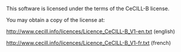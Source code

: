 This software is licensed under the terms of the CeCILL-B license.

You may obtain a copy of the license at:

http://www.cecill.info/licences/Licence_CeCILL-B_V1-en.txt (english)

http://www.cecill.info/licences/Licence_CeCILL-B_V1-fr.txt (french)